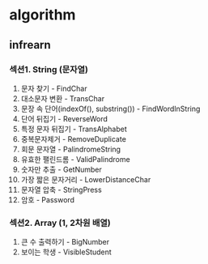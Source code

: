 # algorithm

## infrearn

### 섹션1. String (문자열)

1. 문자 찾기 - FindChar
2. 대소문자 변환 - TransChar
3. 문장 속 단어(indexOf(), substring()) - FindWordInString
4. 단어 뒤집기 - ReverseWord
5. 특정 문자 뒤집기 - TransAlphabet
6. 중복문자제거 - RemoveDuplicate
7. 회문 문자열 - PalindromeString
8. 유효한 팰린드롬 - ValidPalindrome
9. 숫자만 추출 - GetNumber
10. 가장 짧은 문자거리 - LowerDistanceChar
11. 문자열 압축 - StringPress
12. 암호 - Password

### 섹션2. Array (1, 2차원 배열)

1. 큰 수 출력하기 - BigNumber
2. 보이는 학생 - VisibleStudent